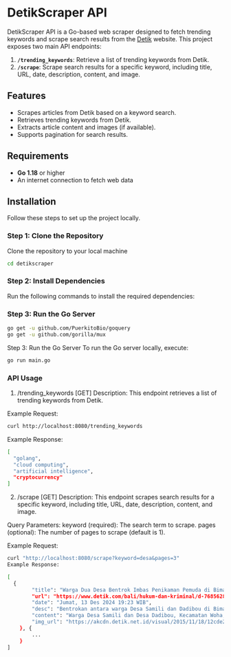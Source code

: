 # DetikScraper API

DetikScraper API is a Go-based web scraper designed to fetch trending keywords and scrape search results from the [Detik](https://www.detik.com) website. This project exposes two main API endpoints:

1. **`/trending_keywords`**: Retrieve a list of trending keywords from Detik.
2. **`/scrape`**: Scrape search results for a specific keyword, including title, URL, date, description, content, and image.

## Features

- Scrapes articles from Detik based on a keyword search.
- Retrieves trending keywords from Detik.
- Extracts article content and images (if available).
- Supports pagination for search results.

## Requirements

- **Go 1.18** or higher
- An internet connection to fetch web data

## Installation

Follow these steps to set up the project locally.

### Step 1: Clone the Repository

Clone the repository to your local machine

```bash
cd detikscraper
```

### Step 2: Install Dependencies
Run the following commands to install the required dependencies:

### Step 3: Run the Go Server
```bash
go get -u github.com/PuerkitoBio/goquery
go get -u github.com/gorilla/mux
```
Step 3: Run the Go Server
To run the Go server locally, execute:
```bash
go run main.go
```
### API Usage
1. /trending_keywords [GET]
Description:
This endpoint retrieves a list of trending keywords from Detik.

Example Request:
```bash
curl http://localhost:8080/trending_keywords
```
Example Response:
```bash
[
  "golang",
  "cloud computing",
  "artificial intelligence",
  "cryptocurrency"
]
```
2. /scrape [GET]
Description:
This endpoint scrapes search results for a specific keyword, including title, URL, date, description, content, and image.

Query Parameters:
keyword (required): The search term to scrape.
pages (optional): The number of pages to scrape (default is 1).

Example Request:
```bash
curl "http://localhost:8080/scrape?keyword=desa&pages=3"
Example Response:

[
  {
        "title": "Warga Dua Desa Bentrok Imbas Penikaman Pemuda di Bima",
        "url": "https://www.detik.com/bali/hukum-dan-kriminal/d-7685628/warga-dua-desa-bentrok-imbas-penikaman-pemuda-di-bima",
        "date": "Jumat, 13 Des 2024 19:23 WIB",
        "desc": "Bentrokan antara warga Desa Samili dan Dadibou di Bima dipicu penikaman. Polisi amankan delapan orang, tiga ditahan. Situasi kini kondusif.",
        "content": "Warga Desa Samili dan Desa Dadibou, Kecamatan Woha, Kabupaten Bima, Nusa Tenggara Barat (NTB), bentrok. Bentrokan terjadi imbas penikaman seorang pemuda Desa Samili beberapa waktu lalu.\n\"Warga dua desa saling serang karena saling provokasi. Namun, sejauh ini sudah kondusif,\" kata Kepala Bagian Operasi (Kabag Ops) Polres Bima, AKP Iwan Sugianto, kepada detikBali, Jumat (13/12/2024).\nIwan mengatakan warga dua desa saling serang pada Kamis (12/12/2024). Hal itu dipicu meninggalnya, Rahmansyah (20). Warga Desa Samili itu meninggal diduga ditikam sejumlah warga Dadibou, Sabtu (7/12/2024).\nPolisi langsung mengamankan delapan orang dari kasus penikaman itu. Setelah diklarifikasi dan diperiksa, hanya tiga orang yang ditahan dan diproses hukum. Sedangkan lima orang lainnya dilepas.\n\"Penahanan tiga orang dan dilepas lima orang ini tidak diterima oleh pihak keluarga korban dan warga. Mereka ingin delapan orang yang diamankan ditahan semuanya,\" kata Iwan.\nIwan menegaskan Polres Bima tidak bisa menahan semua orang tersebut. Mengingat, hasil klarifikasi dan pemeriksaan, hanya lima orang dinyatakan tak terlibat dalam kasus penikaman. Selain itu, keterlibatan mereka juga tidak cukup bukti.\n\"Karena persoalan ini, akhirnya sebagian warga terprovokasi dan saling serang,\" beber Iwan.\nIwan mengimbau dua warga desa, terutama keluarga korban, agar menahan diri. Polisi sudah maksimal untuk menuntaskan persoalan kasus penikaman. Buktinya, dengan bergerak cepat menangkap terduga pelaku.\n\"Kami imbau warga tidak terpancing dan mudah terprovokasi. Percayakan kasus ditangani polisi, apalagi terduga pelakunya sudah ditangkap,\" jelas Iwan.",
        "img_url": "https://akcdn.detik.net.id/visual/2015/11/18/12cde27d-e92e-46a3-bb52-710f6d9c547c_43.jpg?w=250&q=90"
    }, {
        ...
    }
]
```